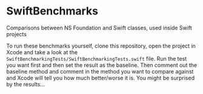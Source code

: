 # SwiftBenchmarks
Comparisons between NS Foundation and Swift classes, used inside Swift projects

To run these benchmarks yourself, clone this repository, open the project in Xcode and take a look at the``` SwiftBenchmarkingTests/SwiftBenchmarkingTests.swift``` file. Run the test you want first and then set the result as the baseline. Then comment out the baseline method and comment in the method you want to compare against and Xcode will tell you how much better/worse it is. You might be surprised by the results...
